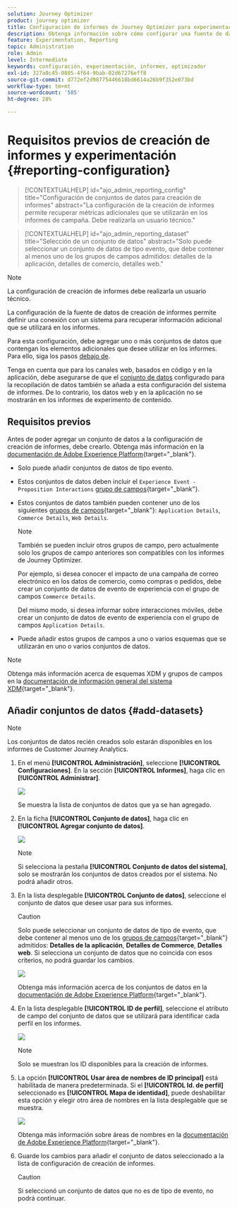 ```yaml
---
solution: Journey Optimizer
product: journey optimizer
title: Configuración de informes de Journey Optimizer para experimentación
description: Obtenga información sobre cómo configurar una fuente de datos de creación de informes
feature: Experimentation, Reporting
topic: Administration
role: Admin
level: Intermediate
keywords: configuración, experimentación, informes, optimizador
exl-id: 327a0c45-0805-4f64-9bab-02d67276eff8
source-git-commit: d772ef2d98775446618bd6614a26b9f352e073bd
workflow-type: tm+mt
source-wordcount: '585'
ht-degree: 28%

---
```


# Requisitos previos de creación de informes y experimentación {#reporting-configuration}

>[!CONTEXTUALHELP]
>id="ajo_admin_reporting_config"
>title="Configuración de conjuntos de datos para creación de informes"
>abstract="La configuración de la creación de informes permite recuperar métricas adicionales que se utilizarán en los informes de campaña. Debe realizarla un usuario técnico."

>[!CONTEXTUALHELP]
>id="ajo_admin_reporting_dataset"
>title="Selección de un conjunto de datos"
>abstract="Solo puede seleccionar un conjunto de datos de tipo evento, que debe contener al menos uno de los grupos de campos admitidos: detalles de la aplicación, detalles de comercio, detalles web."

>[!NOTE]
>
>La configuración de creación de informes debe realizarla un usuario técnico.

La configuración de la fuente de datos de creación de informes permite definir una conexión con un sistema para recuperar información adicional que se utilizará en los informes.

Para esta configuración, debe agregar uno o más conjuntos de datos que contengan los elementos adicionales que desee utilizar en los informes. Para ello, siga los pasos [debajo de](#add-datasets).

Tenga en cuenta que para los canales web, basados en código y en la aplicación, debe asegurarse de que el [conjunto de datos](../data/get-started-datasets.md) configurado para la recopilación de datos también se añada a esta configuración del sistema de informes. De lo contrario, los datos web y en la aplicación no se mostrarán en los informes de experimento de contenido.

## Requisitos previos

Antes de poder agregar un conjunto de datos a la configuración de creación de informes, debe crearlo. Obtenga más información en la [documentación de Adobe Experience Platform](https://experienceleague.adobe.com/docs/experience-platform/catalog/datasets/user-guide.html#create){target="_blank"}.

* Solo puede añadir conjuntos de datos de tipo evento.

* Estos conjuntos de datos deben incluir el `Experience Event - Proposition Interactions` [grupo de campos](https://experienceleague.adobe.com/docs/experience-platform/xdm/tutorials/create-schema-ui.html?lang=es#field-group){target="_blank"}.

* Estos conjuntos de datos también pueden contener uno de los siguientes [grupos de campos](https://experienceleague.adobe.com/docs/experience-platform/xdm/tutorials/create-schema-ui.html?lang=es#field-group){target="_blank"}: `Application Details`, `Commerce Details`, `Web Details`.

  >[!NOTE]
  >
  >También se pueden incluir otros grupos de campo, pero actualmente solo los grupos de campo anteriores son compatibles con los informes de Journey Optimizer.

  Por ejemplo, si desea conocer el impacto de una campaña de correo electrónico en los datos de comercio, como compras o pedidos, debe crear un conjunto de datos de evento de experiencia con el grupo de campos `Commerce Details`.

  Del mismo modo, si desea informar sobre interacciones móviles, debe crear un conjunto de datos de evento de experiencia con el grupo de campos `Application Details`.

  <!--The metrics corresponding to each field group are listed [here](#objective-list).-->

* Puede añadir estos grupos de campos a uno o varios esquemas que se utilizarán en uno o varios conjuntos de datos.

>[!NOTE]
>
>Obtenga más información acerca de esquemas XDM y grupos de campos en la [documentación de información general del sistema XDM](https://experienceleague.adobe.com/docs/experience-platform/xdm/home.html?lang=es){target="_blank"}.

<!--
## Objectives corresponding to each field group {#objective-list}

The table below shows which metrics will be added to the **[!UICONTROL Objectives]** tab of your campaign reports for each field group.

| Field group | Objectives |
|--- |--- |
| Commerce Details | Price Total<br>Payment Amount<br>(Unique) Checkouts<br>(Unique) Product List Adds<br>(Unique) Product List Opens<br>(Unique) Product List Removal<br>(Unique) Product List Views<br>(Unique) Product Views<br>(Unique) Purchases<br>(Unique) Save For Laters<br>Product Price Total<br>Product Quantity |
| Application Details | (Unique) App Launches<br>First App Launches<br>(Unique) App Installs<br>(Unique) App Upgrades |
| Web Details | (Unique) Page Views |
-->

## Añadir conjuntos de datos {#add-datasets}

>[!NOTE]
>
>Los conjuntos de datos recién creados solo estarán disponibles en los informes de Customer Journey Analytics.

1. En el menú **[!UICONTROL Administración]**, seleccione **[!UICONTROL Configuraciones]**. En la sección **[!UICONTROL Informes]**, haga clic en **[!UICONTROL Administrar]**.

   ![](assets/reporting-config-menu.png)

   Se muestra la lista de conjuntos de datos que ya se han agregado.

1. En la ficha **[!UICONTROL Conjunto de datos]**, haga clic en **[!UICONTROL Agregar conjunto de datos]**.

   ![](assets/reporting-config-add.png)

   >[!NOTE]
   >
   >Si selecciona la pestaña **[!UICONTROL Conjunto de datos del sistema]**, solo se mostrarán los conjuntos de datos creados por el sistema. No podrá añadir otros.

1. En la lista desplegable **[!UICONTROL Conjunto de datos]**, seleccione el conjunto de datos que desee usar para sus informes.

   >[!CAUTION]
   >
   >Solo puede seleccionar un conjunto de datos de tipo de evento, que debe contener al menos uno de los [grupos de campos](https://experienceleague.adobe.com/docs/experience-platform/xdm/tutorials/create-schema-ui.html?lang=es#field-group){target="_blank"} admitidos: **Detalles de la aplicación**, **Detalles de Commerce**, **Detalles web**. Si selecciona un conjunto de datos que no coincida con esos criterios, no podrá guardar los cambios.

   ![](assets/reporting-config-datasets.png)

   Obtenga más información acerca de los conjuntos de datos en la [documentación de Adobe Experience Platform](https://experienceleague.adobe.com/docs/experience-platform/catalog/datasets/overview.html?lang=es){target="_blank"}.

1. En la lista desplegable **[!UICONTROL ID de perfil]**, seleccione el atributo de campo del conjunto de datos que se utilizará para identificar cada perfil en los informes.

   ![](assets/reporting-config-profile-id.png)

   >[!NOTE]
   >
   >Solo se muestran los ID disponibles para la creación de informes.

1. La opción **[!UICONTROL Usar área de nombres de ID principal]** está habilitada de manera predeterminada. Si el **[!UICONTROL Id. de perfil]** seleccionado es **[!UICONTROL Mapa de identidad]**, puede deshabilitar esta opción y elegir otro área de nombres en la lista desplegable que se muestra.

   ![](assets/reporting-config-namespace.png)

   Obtenga más información sobre áreas de nombres en la [documentación de Adobe Experience Platform](https://experienceleague.adobe.com/docs/experience-platform/identity/namespaces.html?lang=es){target="_blank"}.

1. Guarde los cambios para añadir el conjunto de datos seleccionado a la lista de configuración de creación de informes.

   >[!CAUTION]
   >
   >Si seleccionó un conjunto de datos que no es de tipo de evento, no podrá continuar.


<!--
When building your campaign reports, you can now see the metrics corresponding to the field groups used in the datasets you added. Go to the **[!UICONTROL Objectives]** tab and select the metrics of your choice to better fine-tune your reports. [Learn more](content-experiment.md#objectives-global)

![](assets/reporting-config-objectives.png)

>[!NOTE]
>
>If you add several datasets, all data from all datasets will be available for reporting.


## How-to video {#video}

Understand how to configure Experience Platform reporting data sources.

>[!VIDEO]()
-->
